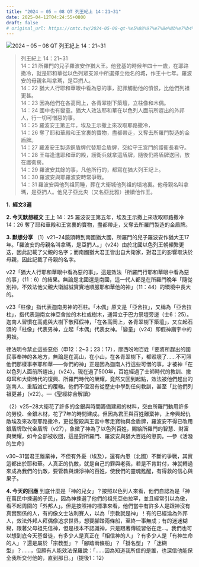 ```yaml
---
title: "2024 – 05 – 08 QT 列王紀上 14：21~31"
date: 2025-04-12T04:24:55+0800
draft: false
# original_url: https://cmtc.tw/2024-05-08-qt-%e5%88%97%e7%8e%8b%e7%b4%80%e4%b8%8a-14%ef%bc%9a2131
---
```


![2024 – 05 – 08 QT 列王紀上 14：21\~31](/images/qt.jpg  "2024 – 05 – 08 QT 列王紀上 14：21\~31")

> 列王紀上 14：21\~31  
> 14：21 所羅門的兒子羅波安作猶大王。他登基的時候年四十一歲，在耶路撒冷，就是耶和華從以色列眾支派中所選擇立他名的城，作王十七年。羅波安的母親名叫拿瑪，是亞捫人。  
> 14：22 猶大人行耶和華眼中看為惡的事，犯罪觸動他的憤恨，比他們列祖更甚。  
> 14：23 因為他們在各高岡上，各青翠樹下築壇，立柱像和木偶。  
> 14：24 國中也有孌童。猶大人效法耶和華在以色列人面前所趕出的外邦人，行一切可憎惡的事。  
> 14：25 羅波安王第五年，埃及王示撒上來攻取耶路撒冷，  
> 14：26 奪了耶和華殿和王宮裏的寶物，盡都帶走，又奪去所羅門製造的金盾牌。  
> 14：27 羅波安王製造銅盾牌代替那金盾牌，交給守王宮門的護衛長看守。  
> 14：28 王每逢進耶和華的殿，護衛兵就拿這盾牌，隨後仍將盾牌送回，放在護衛房。  
> 14：29 羅波安其餘的事，凡他所行的，都寫在猶大列王記上。  
> 14：30 羅波安與耶羅波安時常爭戰。  
> 14：31 羅波安與他列祖同睡，葬在大衛城他列祖的墳地裏。他母親名叫拿瑪，是亞捫人。他兒子亞比央（又名亞比雅）接續他作王。

**1.  經文3遍**

**2. 今天默想經文**
王上 14：25 羅波安王第五年，埃及王示撒上來攻取耶路撒冷  
14：26 奪了耶和華殿和王宮裏的寶物，盡都帶走，又奪去所羅門製造的金盾牌。

**3. 默想分享**
（1）v21\~24鏡頭轉到南國猶大國，所羅門的兒子羅波安作猶大王17年。「羅波安的母親名叫拿瑪，是亞捫人。」（v24）由於北國以色列王朝頻繁更迭，因此記載了父親的名字；而南國猶大君王皆出自大衛家，對君王的影響取決於母親，因此記載了母親的名字。

v22「猶大人行耶和華眼中看為惡的事」，這是效法「所羅門行耶和華眼中看為惡的事」（11：6）的結果。無論是北國還是南國，這一代人都是在所羅門晚年「隨從別神，不效法他父親大衛誠誠實實地順服耶和華他的神」（11：44）的環境中長大的。

v23「柱像」指代表迦南男神的石柱。「木偶」原文是「亞舍拉」，又稱為「亞舍拉柱」，指代表迦南女神亞舍拉的木柱或樹木，通常立于巴力祭壇旁邊（士6：25）。迦南人習慣在高處與大樹下敬拜假神，「在各高岡上，各青翠樹下築壇」，又立起石頭的「柱像」代表男神，立起「木偶」代表女神。「孌童」（v24）即假神廟宇中的男妓。

律法明令禁止這些惡俗（申12：2\~3；23：17），摩西吩咐百姓「要將所趕出的國民事奉神的各地方，無論是在高山，在小山，在各青翠樹下，都毀壞了……不可照他們那樣事奉耶和華——你們的神」正是因為迦南人行這些可憎的事，才被神「在以色列人面前所趕出」（v24）。現在過了500年，百姓經過了士師時代的教訓、撒母耳和大衛時代的復興、所羅門時代的榮耀，竟然又回到起點，效法被他們趕出的迦南人、重蹈滅亡的覆轍。他們不但沒有從歷史中學到任何教訓，甚至「比他們列祖更甚」（v22）。—《聖經綜合解讀》

（2）v25\~28大衛花了許多的金銀與時間籌備建殿的材料，交由所羅門動用許多的勞役、金銀木材，花了7年的時間建成。但因為君王與百姓離棄神，上帝興起仇敵埃及來攻取耶路撒冷，更從聖殿與王宮中奪走寶物與金盾牌，羅波安不得已改用銀盾牌取代金盾牌（v27），象徵了神為了以色列百姓，賜給所羅門的智慧、財富與榮耀，如今全部被收回，這是對所羅門、羅波安與猶大百姓的懲罰。—參《活潑的生命》

v30\~31當君王離棄神，不但有外憂（埃及），還有內患（北國）不斷的爭戰，其實這都出於耶和華。人真正的仇敵，就是自己的罪與老我，若是不肯對付，神就轉過來成為我們的仇敵，要管教與煉淨神的百姓，使我們的靈魂甦醒，有得救的信心與果子。

**4. 今天的回應**
到底什麼是「神的兒女」？按照以色列人來看，他們自認為是「神在萬民中揀選的子民」，因為神揀選了他們的祖先亞伯拉罕，並且經常引以為傲，看不起周圍的「外邦人」。但是按照神的標準來看，他們當中有許多人是跟神沒有真實關係的人，有的像文士法利賽人，以為「宗教就是神」！有的已經淪為外邦人，效法外邦人拜偶像追求世界，想要腳踏兩條船，至終一事無成；有的迷迷糊糊，跟著父母祖先信神，但是根本不認識神，只是跟著傳統習俗在走…。我們也可以想到底今天基督徒，有多少人是真正在「相信神的人」？有多少人是「有神生命的人」？還是屬於「宗教型」？「腳踏兩條船」？「掛名型」？「迷糊型」？……，但願有人能效法保羅說：「……因為知道我所信的是誰，也深信他能保全我所交付他的，直到那日。」（提後1：12）
